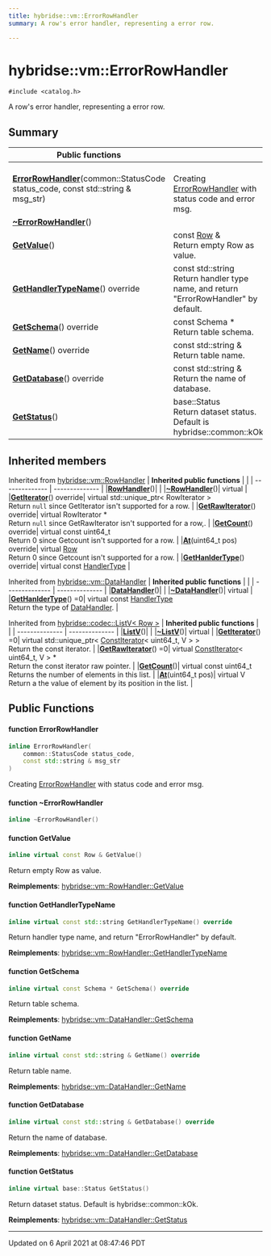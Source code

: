 ```yaml
---
title: hybridse::vm::ErrorRowHandler
summary: A row's error handler, representing a error row. 

---
```

# hybridse::vm::ErrorRowHandler



`#include <catalog.h>`

A row's error handler, representing a error row. 
## Summary


|  Public functions|            |
| -------------- | -------------- |
|**[ErrorRowHandler](hybridse/usage/api/c++/Classes/classhybridse_1_1vm_1_1_error_row_handler.md#function-errorrowhandler)**(common::StatusCode status_code, const std::string & msg_str)| <br>Creating [ErrorRowHandler](hybridse/usage/api/c++/Classes/classhybridse_1_1vm_1_1_error_row_handler.md) with status code and error msg.  |
|**[~ErrorRowHandler](hybridse/usage/api/c++/Classes/classhybridse_1_1vm_1_1_error_row_handler.md#function-~errorrowhandler)**()|  |
|**[GetValue](hybridse/usage/api/c++/Classes/classhybridse_1_1vm_1_1_error_row_handler.md#function-getvalue)**()| const [Row](hybridse/usage/api/c++/Classes/classhybridse_1_1codec_1_1_row.md) & <br>Return empty Row as value.  |
|**[GetHandlerTypeName](hybridse/usage/api/c++/Classes/classhybridse_1_1vm_1_1_error_row_handler.md#function-gethandlertypename)**() override| const std::string <br>Return handler type name, and return "ErrorRowHandler" by default.  |
|**[GetSchema](hybridse/usage/api/c++/Classes/classhybridse_1_1vm_1_1_error_row_handler.md#function-getschema)**() override| const Schema * <br>Return table schema.  |
|**[GetName](hybridse/usage/api/c++/Classes/classhybridse_1_1vm_1_1_error_row_handler.md#function-getname)**() override| const std::string & <br>Return table name.  |
|**[GetDatabase](hybridse/usage/api/c++/Classes/classhybridse_1_1vm_1_1_error_row_handler.md#function-getdatabase)**() override| const std::string & <br>Return the name of database.  |
|**[GetStatus](hybridse/usage/api/c++/Classes/classhybridse_1_1vm_1_1_error_row_handler.md#function-getstatus)**()| base::Status <br>Return dataset status. Default is hybridse::common::kOk.  |

## Inherited members
Inherited from [hybridse::vm::RowHandler](hybridse/usage/api/c++/Classes/classhybridse_1_1vm_1_1_row_handler.md)
| **Inherited public functions** |            |
| -------------- | -------------- |
|**[RowHandler](hybridse/usage/api/c++/Classes/classhybridse_1_1vm_1_1_row_handler.md#function-rowhandler)**()| |
|**[~RowHandler](hybridse/usage/api/c++/Classes/classhybridse_1_1vm_1_1_row_handler.md#function-~rowhandler)**()| virtual |
|**[GetIterator](hybridse/usage/api/c++/Classes/classhybridse_1_1vm_1_1_row_handler.md#function-getiterator)**() override| virtual std::unique_ptr< RowIterator > <br>Return `null` since GetIterator isn't supported for a row. |
|**[GetRawIterator](hybridse/usage/api/c++/Classes/classhybridse_1_1vm_1_1_row_handler.md#function-getrawiterator)**() override| virtual RowIterator * <br>Return `null` since GetRawIterator isn't supported for a row,. |
|**[GetCount](hybridse/usage/api/c++/Classes/classhybridse_1_1vm_1_1_row_handler.md#function-getcount)**() override| virtual const uint64_t <br>Return 0 since Getcount isn't supported for a row. |
|**[At](hybridse/usage/api/c++/Classes/classhybridse_1_1vm_1_1_row_handler.md#function-at)**(uint64_t pos) override| virtual [Row](hybridse/usage/api/c++/Classes/classhybridse_1_1codec_1_1_row.md) <br>Return 0 since Getcount isn't supported for a row. |
|**[GetHanlderType](hybridse/usage/api/c++/Classes/classhybridse_1_1vm_1_1_row_handler.md#function-gethanldertype)**() override| virtual const [HandlerType](hybridse/usage/api/c++/Namespaces/namespacehybridse_1_1vm.md#enum-handlertype) |

Inherited from [hybridse::vm::DataHandler](hybridse/usage/api/c++/Classes/classhybridse_1_1vm_1_1_data_handler.md)
| **Inherited public functions** |            |
| -------------- | -------------- |
|**[DataHandler](hybridse/usage/api/c++/Classes/classhybridse_1_1vm_1_1_data_handler.md#function-datahandler)**()| |
|**[~DataHandler](hybridse/usage/api/c++/Classes/classhybridse_1_1vm_1_1_data_handler.md#function-~datahandler)**()| virtual |
|**[GetHanlderType](hybridse/usage/api/c++/Classes/classhybridse_1_1vm_1_1_data_handler.md#function-gethanldertype)**() =0| virtual const [HandlerType](hybridse/usage/api/c++/Namespaces/namespacehybridse_1_1vm.md#enum-handlertype) <br>Return the type of [DataHandler](hybridse/usage/api/c++/Classes/classhybridse_1_1vm_1_1_data_handler.md). |

Inherited from [hybridse::codec::ListV< Row >](hybridse/usage/api/c++/Classes/classhybridse_1_1codec_1_1_list_v.md)
| **Inherited public functions** |            |
| -------------- | -------------- |
|**[ListV](hybridse/usage/api/c++/Classes/classhybridse_1_1codec_1_1_list_v.md#function-listv)**()| |
|**[~ListV](hybridse/usage/api/c++/Classes/classhybridse_1_1codec_1_1_list_v.md#function-~listv)**()| virtual |
|**[GetIterator](hybridse/usage/api/c++/Classes/classhybridse_1_1codec_1_1_list_v.md#function-getiterator)**() =0| virtual std::unique_ptr< [ConstIterator](hybridse/usage/api/c++/Classes/classhybridse_1_1base_1_1_const_iterator.md)< uint64_t, V > > <br>Return the const iterator. |
|**[GetRawIterator](hybridse/usage/api/c++/Classes/classhybridse_1_1codec_1_1_list_v.md#function-getrawiterator)**() =0| virtual [ConstIterator](hybridse/usage/api/c++/Classes/classhybridse_1_1base_1_1_const_iterator.md)< uint64_t, V > * <br>Return the const iterator raw pointer. |
|**[GetCount](hybridse/usage/api/c++/Classes/classhybridse_1_1codec_1_1_list_v.md#function-getcount)**()| virtual const uint64_t <br>Returns the number of elements in this list. |
|**[At](hybridse/usage/api/c++/Classes/classhybridse_1_1codec_1_1_list_v.md#function-at)**(uint64_t pos)| virtual V <br>Return a the value of element by its position in the list. |


## Public Functions

#### function ErrorRowHandler

```cpp
inline ErrorRowHandler(
    common::StatusCode status_code,
    const std::string & msg_str
)
```

Creating [ErrorRowHandler](hybridse/usage/api/c++/Classes/classhybridse_1_1vm_1_1_error_row_handler.md) with status code and error msg. 

#### function ~ErrorRowHandler

```cpp
inline ~ErrorRowHandler()
```


#### function GetValue

```cpp
inline virtual const Row & GetValue()
```

Return empty Row as value. 

**Reimplements**: [hybridse::vm::RowHandler::GetValue](hybridse/usage/api/c++/Classes/classhybridse_1_1vm_1_1_row_handler.md#function-getvalue)


#### function GetHandlerTypeName

```cpp
inline virtual const std::string GetHandlerTypeName() override
```

Return handler type name, and return "ErrorRowHandler" by default. 

**Reimplements**: [hybridse::vm::RowHandler::GetHandlerTypeName](hybridse/usage/api/c++/Classes/classhybridse_1_1vm_1_1_row_handler.md#function-gethandlertypename)


#### function GetSchema

```cpp
inline virtual const Schema * GetSchema() override
```

Return table schema. 

**Reimplements**: [hybridse::vm::DataHandler::GetSchema](hybridse/usage/api/c++/Classes/classhybridse_1_1vm_1_1_data_handler.md#function-getschema)


#### function GetName

```cpp
inline virtual const std::string & GetName() override
```

Return table name. 

**Reimplements**: [hybridse::vm::DataHandler::GetName](hybridse/usage/api/c++/Classes/classhybridse_1_1vm_1_1_data_handler.md#function-getname)


#### function GetDatabase

```cpp
inline virtual const std::string & GetDatabase() override
```

Return the name of database. 

**Reimplements**: [hybridse::vm::DataHandler::GetDatabase](hybridse/usage/api/c++/Classes/classhybridse_1_1vm_1_1_data_handler.md#function-getdatabase)


#### function GetStatus

```cpp
inline virtual base::Status GetStatus()
```

Return dataset status. Default is hybridse::common::kOk. 

**Reimplements**: [hybridse::vm::DataHandler::GetStatus](hybridse/usage/api/c++/Classes/classhybridse_1_1vm_1_1_data_handler.md#function-getstatus)


-------------------------------

Updated on  6 April 2021 at 08:47:46 PDT